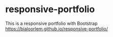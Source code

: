 # responsive-portfolio
This is a responsive portfolio with Bootstrap
https://bialoorlem.github.io/responsive-portfolio/